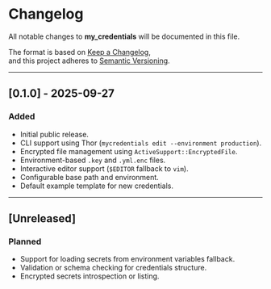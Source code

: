 # Changelog

All notable changes to **my_credentials** will be documented in this file.

The format is based on [Keep a Changelog](https://keepachangelog.com/en/1.1.0/),  
and this project adheres to [Semantic Versioning](https://semver.org/spec/v2.0.0.html).

---

## [0.1.0] - 2025-09-27

### Added
- Initial public release.
- CLI support using Thor (`mycredentials edit --environment production`).
- Encrypted file management using `ActiveSupport::EncryptedFile`.
- Environment-based `.key` and `.yml.enc` files.
- Interactive editor support (`$EDITOR` fallback to `vim`).
- Configurable base path and environment.
- Default example template for new credentials.

---

## [Unreleased]

### Planned
- Support for loading secrets from environment variables fallback.
- Validation or schema checking for credentials structure.
- Encrypted secrets introspection or listing.
